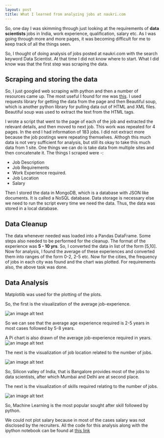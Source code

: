 ```yaml
---
layout: post
title: What I learned from analyzing jobs at naukri.com
---
```


So, one day I was skimming through  just looking at the requirements of **data scientists** jobs in India, work experience, qualification, salary etc. As I was going through more and more pages, it was becoming difficult for me to keep track of all the things seen.

So, I thought of doing analysis of jobs posted at naukri.com with the search keyword Data Scientist. At that time I did not know where to start. What I did know was that the first step was scraping the data.

## Scraping and storing the data

So, I just googled web scraping with python and then a number of resources came up. The most useful I found for me was [this](https://www.dataquest.io/blog/web-scraping-tutorial-python/). I used requests library for getting the data from the page and then Beautiful soup, which is another python library for pulling data out of HTML and XML files. Beautiful soup was used to extract the text from the HTML tags. 

I wrote a script that went to the page of each of the job and extracted the relevant details, and then moved to next job. This work was repeated for 4 pages. In the end I had information of 183 jobs. I did not extract more because the job postings were repeating themselves. Althogh this much data is not very sufficient for analysis, but still its okay to take this much data from 1 site. One things we can do is take data from multiple sites and then concatenate it. 
 The things I scraped were -:
- Job Description
- Job Requirements
- Work Experience required.
- Job Location
- Salary

Then I stored the data in MongoDB, which is a database with JSON like documents. It is called a NoSQL database. Data storage is necessary else we need to run the script every time we need the data. Thus, the data was stored in a local database. 

## Data Cleanup

The data whenever needed was loaded into a Pandas DataFrame.
Some steps also needed to be performed for the cleanup. The format of the experience was **5 - 10 yrs**. So, I converted the data in list of the form [5,10]. Now for analysis, I found the average of these experiences and converted them into ranges of the form 0-2, 2-5 etc. Now for the cities, the frequency of jobs in each city was found and the chart was plotted.
For requirements also, the above task was done.

## Data Analysis

Matplotlib was used for the plotting of the plots.

So, the first is the visualization of the average job-experience.

![an image alt text]({{site.baseurl}}/images/Selection_006.png)

So we can see that the average age experience required is 2-5 years in most cases followed by 5-8 years.

A Pi chart is also drawn of the average job-experience required in years.
![an image alt text]({{site.baseurl}}/images/Selection_007.png)

The next is the visualization of job location related to the number of jobs.

![an image alt text]({{site.baseurl}}/images/Selection_008.png)

So, Silicon valley of India, that is Bangalore provides most of the jobs to data scientists, after which Mumbai and Delhi are at second place.


The next is the visualization of skills required relating to the number of jobs. 

![an image alt text]({{site.baseurl}}/images/Selection_009.png)

So, Machine Learning is the most popular sought after skill followed by python. 

We could not plot salary because in most of the cases salary was not disclosed by the recruiters. 
All the code for this analysis along with the ipython notebook can be found at [this link](https://github.com/abhinavbh08/naukri-analysis)
